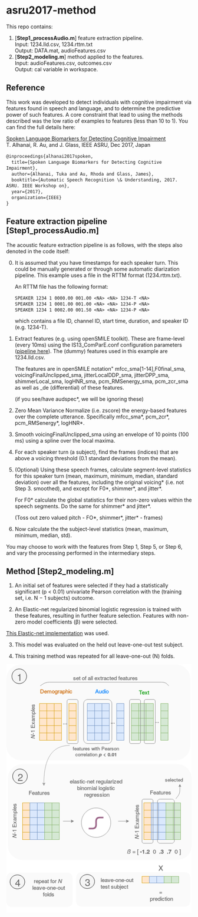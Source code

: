 # asru2017-method

This repo contains:
1. [**Step1_processAudio.m**] feature extraction pipeline.<br>
   Input: 1234.lld.csv, 1234.rttm.txt<br>
   Output: DATA.mat, audioFeatures.csv<br>
2. [**Step2_modeling.m**] method applied to the features.<br>
   Input: audioFeatures.csv, outcomes.csv<br>
   Output: cal variable in workspace.<br>

## Reference
This work was developed to detect individuals with cognitive impairment via features found in speech and language, and to determine the predictive power of such features. A core constraint that lead to using the methods described was the low ratio of examples to features (less than 10 to 1). You can find the full details here:

   [Spoken Language Biomarkers for Detecting Cognitive Impairment](https://groups.csail.mit.edu/sls/publications/2017/ASRU17_alhanai.pdf) <br>
   T. Alhanai, R. Au, and J. Glass, IEEE ASRU, Dec 2017, Japan

```
@inproceedings{alhanai2017spoken,
  title={Spoken Language Biomarkers for Detecting Cognitive Impairment},
  author={Alhanai, Tuka and Au, Rhoda and Glass, James},
  booktitle={Automatic Speech Recognition \& Understanding, 2017. ASRU. IEEE Workshop on},
  year={2017},
  organization={IEEE}
}
```


## Feature extraction pipeline [**Step1_processAudio.m**]
The acoustic feature extraction pipeline is as follows, with the steps also denoted in the code itself:

0. It is assumed that you have timestamps for each speaker turn. This could be manually generated or through some automatic diarization pipeline. This example uses a file in the RTTM format (1234.rttm.txt).
   
   An RTTM file has the following format:
   
   ```
   SPEAKER 1234 1 0000.00 001.00 <NA> <NA> 1234-T <NA>
   SPEAKER 1234 1 0001.00 001.00 <NA> <NA> 1234-P <NA>
   SPEAKER 1234 1 0002.00 001.50 <NA> <NA> 1234-P <NA>
   ```
   which contains a file ID, channel ID, start time, duration, and speaker ID (e.g. 1234-T). 

1. Extract features (e.g. using openSMILE toolkit). These are frame-level (every 10ms) using the IS13_ComParE.conf configuration parameters ([pipeline here](https://github.com/talhanai/acousticfeatures-fhs)). The (dummy) features used in this example are 1234.lld.csv.

   The features are in openSMILE notation" mfcc_sma[1-14],F0final_sma, voicingFinalUnclipped_sma, jitterLocalDDP_sma, jitterDPP_sma, shimmerLocal_sma, logHNR_sma, pcm_RMSenergy_sma, pcm_zcr_sma as well as \_de (differential) of these features. 
   
   (if you see/have audspec\*, we will be ignoring these)

2. Zero Mean Variance Normalize (i.e. zscore) the energy-based features over the complete utterance. Specifically mfcc_sma\*, pcm_zcr\*, pcm_RMSenergy\*, logHNR*.

3. Smooth voicingFinalUnclipped_sma using an envelope of 10 points (100 ms) using a spline over the local maxima.

4. For each speaker turn (a subject), find the frames (indices) that are above a voicing threshold (0.1 standard deviations from the mean).

5. (Optional) Using these speech frames, calculate segment-level statistics for this speaker turn (mean, maximum, minimum, median, standard deviation) over all the features, including the original voicing\* (i.e. not Step 3. smoothed), and except for F0\*, shimmer\*, and jitter\*.

   For F0\* calculate the global statistics for their non-zero values within the speech segments. Do the same for shimmer\* and jitter\*.
   
   (Toss out zero valued pitch - FO\*, shimmer\*, jitter\* - frames)

6. Now calculate the the subject-level statistics (mean, maximum, minimum, median, std).

You may choose to work with the features from Step 1, Step 5, or Step 6, and vary the processing performed in the intermediary steps.

## Method [**Step2_modeling.m**]

1. An initial set of features were selected if they had a statistically significant (p < 0.01) univariate Pearson correlation with the (training set, i.e. N − 1 subjects) outcome. 

2.  An Elastic-net regularized binomial logistic regression is trained with these features, resulting in further feature selection. Features with non-zero model coefficients (β) were selected. 

   [This Elastic-net implementation](https://web.stanford.edu/~hastie/glmnet_matlab/) was used.  

3. This model was evaluated on the held out leave-one-out test subject. 

4. This training method was repeated for all leave-one-out (N) folds.

![alt tag](https://github.com/talhanai/asru2017-method/blob/master/DiagramFeature.png?raw=true)

